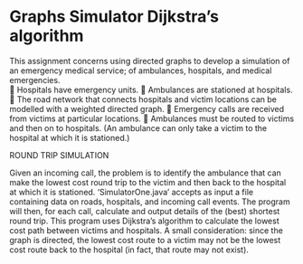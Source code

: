 # Graphs Simulator  Dijkstra’s algorithm 
This assignment concerns using directed graphs to develop a simulation of an emergency medical service; of ambulances, hospitals, and medical emergencies.  
 Hospitals have emergency units.  Ambulances are stationed at hospitals. 
 The road network that connects hospitals and victim locations can be modelled with a weighted directed graph. 
 Emergency calls are received from victims at particular locations. 
 Ambulances must be routed to victims and then on to hospitals. 
(An ambulance can only take a victim to the hospital at which it is stationed.) 

ROUND TRIP SIMULATION

Given an incoming call, the problem is to identify the ambulance that can make the lowest cost round trip to the victim and then back to the hospital at which it is stationed. 
‘SimulatorOne.java’ accepts as input a file containing data on roads, hospitals, and incoming call events. The program will then, for each call, calculate and output details of the (best) shortest round trip. 
This program uses Dijkstra’s algorithm to calculate the lowest cost path between victims and hospitals. 
A small consideration: since the graph is directed, the lowest cost route to a victim may not be the lowest cost route back to the hospital (in fact, that route may not exist). 
